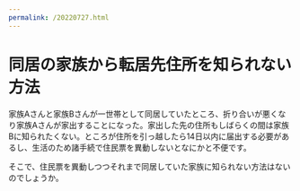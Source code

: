 ```yaml
---
permalink: /20220727.html
---
```


# 同居の家族から転居先住所を知られない方法

家族Aさんと家族Bさんが一世帯として同居していたところ、折り合いが悪くなり家族Aさんが家出することになった。家出した先の住所もしばらくの間は家族Bに知られたくない。ところが住所を引っ越したら14日以内に届出する必要があるし、生活のため諸手続で住民票を異動しないとなにかと不便です。

そこで、住民票を異動しつつそれまで同居していた家族に知られない方法はないのでしょうか。